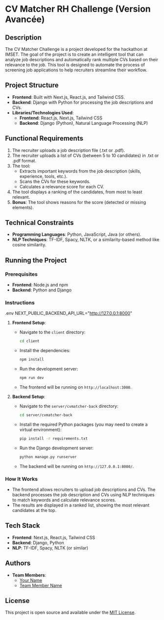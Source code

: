 # CV Matcher RH Challenge (Version Avancée)

## Description

The CV Matcher Challenge is a project developed for the hackathon at IMSET. The goal of the project is to create an intelligent tool that can analyze job descriptions and automatically rank multiple CVs based on their relevance to the job. This tool is designed to automate the process of screening job applications to help recruiters streamline their workflow.

## Project Structure

- **Frontend**: Built with Next.js, React.js, and Tailwind CSS.
- **Backend**: Django with Python for processing the job descriptions and CVs.
- **Libraries/Technologies Used**:
  - **Frontend**: React.js, Next.js, Tailwind CSS
  - **Backend**: Django (Python), Natural Language Processing (NLP)

## Functional Requirements

1. The recruiter uploads a job description file (.txt or .pdf).
2. The recruiter uploads a list of CVs (between 5 to 10 candidates) in .txt or .pdf format.
3. The tool:
   - Extracts important keywords from the job description (skills, experience, tools, etc.).
   - Scans the CVs for these keywords.
   - Calculates a relevance score for each CV.
4. The tool displays a ranking of the candidates, from most to least relevant.
5. **Bonus**: The tool shows reasons for the score (detected or missing elements).

## Technical Constraints

- **Programming Languages**: Python, JavaScript, Java (or others).
- **NLP Techniques**: TF-IDF, Spacy, NLTK, or a similarity-based method like cosine similarity.

## Running the Project

### Prerequisites

- **Frontend**: Node.js and npm
- **Backend**: Python and Django

### Instructions

.env
NEXT_PUBLIC_BACKEND_API_URL="http://127.0.0.1:8000"

1. **Frontend Setup**:

   - Navigate to the `client` directory:
     ```bash
     cd client
     ```
   - Install the dependencies:
     ```bash
     npm install
     ```
   - Run the development server:
     ```bash
     npm run dev
     ```
   - The frontend will be running on `http://localhost:3000`.

2. **Backend Setup**:
   - Navigate to the `server/cvmatcher-back` directory:
     ```bash
     cd server/cvmatcher-back
     ```
   - Install the required Python packages (you may need to create a virtual environment):
     ```bash
     pip install -r requirements.txt
     ```
   - Run the Django development server:
     ```bash
     python manage.py runserver
     ```
   - The backend will be running on `http://127.0.0.1:8000/`.

### How It Works

- The frontend allows recruiters to upload job descriptions and CVs. The backend processes the job description and CVs using NLP techniques to match keywords and calculate relevance scores.
- The results are displayed in a ranked list, showing the most relevant candidates at the top.

## Tech Stack

- **Frontend**: Next.js, React.js, Tailwind CSS
- **Backend**: Django, Python
- **NLP**: TF-IDF, Spacy, NLTK (or similar)

## Authors

- **Team Members**:
  - [Your Name](link-to-profile)
  - [Team Member Name](link-to-profile)

## License

This project is open source and available under the [MIT License](LICENSE).
